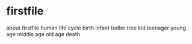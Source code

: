 # firstfile
about firstfile
human life cycle
birth
infant
todler
tree
kid
teenager
young age
middle age
old age
death
